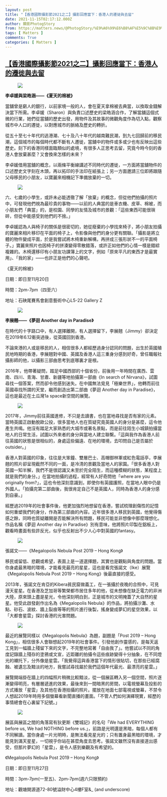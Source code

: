 ```yaml
---
layout: post
title: "【香港國際攝影節2021之二】攝影回應當下：香港人的遷徙與去留"
date: 2021-11-15T02:17:12.000Z
author: 顯影PhotogStory
from: https://matters.news/@PhotogStory/%E9%A6%99%E6%B8%AF%E5%9C%8B%E9%9A%9B%E6%94%9D%E5%BD%B1%E7%AF%802021%E4%B9%8B%E4%BA%8C-%E6%94%9D%E5%BD%B1%E5%9B%9E%E6%87%89%E7%95%B6%E4%B8%8B-%E9%A6%99%E6%B8%AF%E4%BA%BA%E7%9A%84%E9%81%B7%E5%BE%99%E8%88%87%E5%8E%BB%E7%95%99-bafyreieltp3x6kaojhf4uzmeaofbnsropqxsu5imdmdkgblqmxo4w4tu6u
tags: [ Matters ]
comments: True
categories: [ Matters ]
---
```

<!--1636942632000-->
[【香港國際攝影節2021之二】攝影回應當下：香港人的遷徙與去留](https://matters.news/@PhotogStory/%E9%A6%99%E6%B8%AF%E5%9C%8B%E9%9A%9B%E6%94%9D%E5%BD%B1%E7%AF%802021%E4%B9%8B%E4%BA%8C-%E6%94%9D%E5%BD%B1%E5%9B%9E%E6%87%89%E7%95%B6%E4%B8%8B-%E9%A6%99%E6%B8%AF%E4%BA%BA%E7%9A%84%E9%81%B7%E5%BE%99%E8%88%87%E5%8E%BB%E7%95%99-bafyreieltp3x6kaojhf4uzmeaofbnsropqxsu5imdmdkgblqmxo4w4tu6u)
------

<div>
<figure class="image"><img src="https://assets.matters.news/embed/02fd1f61-f1ca-416e-a014-861a81cb2bde.jpeg" data-asset-id="02fd1f61-f1ca-416e-a014-861a81cb2bde" referrerpolicy="no-referrer"><figcaption><span></span></figcaption></figure><p><strong>李卓媛與梁皓涵——《夏天的棉被》</strong></p><p>當舖曾是窮人的銀行，以前家境一般的人，會在夏天拿棉被去典當，以換取金錢解決當下所需。李卓媛（Sharon）與負責口述歷史的梁皓涵合作，了解當舖這個式微的行業，她們從當舖的歷史出發，用物件及其故事的微觀角度作為切入點，觀察城市中人口的遷徙，以對應城市的脈絡及歷史的轉折。</p><p>從五十至七十年代的逃港潮、七十及八十年代的越南難民潮，到九七回歸前的移民潮，這個城市的每個時代都不斷有人遷徙，當舖中的物件或多或少也有反映出這些歷史。刻下的香港同樣面臨類似的處境，有很多人正思考去留，究竟今時今刻的香港人會放棄甚麼？又會換來怎樣的未來？</p><p>李卓媛借用當舖的概念，以兩條平衡線講述不同時代的遷徙，一方面將當舖物件的口述歷史文字刻在木頭，再以拓印的手法印在紙張上；另一方面邀請三位即將跟隨父母移民的小朋友，以寶麗來相機記下準備放棄的一切。</p><figure class="image"><img src="https://assets.matters.news/embed/58adc635-c88d-42b1-9503-1d34426ed5f4.jpeg" data-asset-id="58adc635-c88d-42b1-9503-1d34426ed5f4" referrerpolicy="no-referrer"><figcaption><span></span></figcaption></figure><p>六、七歲的小學生，或許未必能透徹了解「放棄」的概念，但從他們拍攝的照片中，可發現他們視為最珍貴的事物——以前的人典當的是車衣機、皮草、棉被，而小朋友們「典當」的，是校園、同學的友情及城市的景觀：「這些東西可能很瑣碎，但從中能感受到他們的不捨。」</p><p>李卓媛認為人與椅子的關係是很密切的，她從廢棄的小學找來椅子，將小朋友拍攝的寶麗來相片移印在平面的椅子上，令影像與他們的身分更有關聯。「攝影是將立體的物件變成平面，於是我嘗試將木椅重新解構，再拼成三張形狀不一的平面椅子。」寶麗來照片也因椅子的拼湊變得零散錯落，或許正如他們的心情一樣是錯綜複雜的。木椅還移印有小朋友功課簿上的文字，例如「原來平凡的東西才是最實用」、「我的家」——也許正是他們的心聲吧。</p><p>《夏天的棉被》</p><p>日期：即日至11月20日</p><p>時間：2pm-7pm（四至六）</p><p>地址：石硤尾賽馬會創意藝術中心L5-22 Gallery Z </p><figure class="image"><img src="https://assets.matters.news/embed/6317fb8f-afc8-496f-bccf-166b1da7b723.jpeg" data-asset-id="6317fb8f-afc8-496f-bccf-166b1da7b723" referrerpolicy="no-referrer"><figcaption><span></span></figcaption></figure><p><strong>李展翹——《夢迴 Another day in Paradise》</strong></p><p>在時代的十字路口中，有人選擇離開，有人選擇留下，李展翹（Jimmy）卻決定在2019年6.12衝突過後，從英國回到香港。</p><p>不論來港的人或是移民的人，相信很多人都經歷過身分認同的問題，出生於英國殖民地時期的香港，李展翹對中國、英國及香港人這三重身分感到好奇，曾任職報社攝影師的他，以攝影三部曲思考到底哪裏才是根。</p><p>2016年，他帶著疑問，踏足中國西部的十個省份，前後用一年時間在廣西、雲南、四川、青海、甘肅、新疆等地拍攝第一部曲《In search of Nirvana》，試圖尋找一個答案，然而卻令他感到迷失。在中國無法覓見「極樂世界」，他轉而前往英國尋找所謂的天堂，繼而創造出第二部曲《夢迴 Another day in Paradise》，這也是最近在土瓜灣1a space新空間的展覽。</p><figure class="image"><img src="https://assets.matters.news/embed/dcba2670-e13e-403a-99f5-b3aa4b9bd207.jpeg" data-asset-id="dcba2670-e13e-403a-99f5-b3aa4b9bd207" referrerpolicy="no-referrer"><figcaption><span></span></figcaption></figure><p>2017年，Jimmy前往英國進修，不只是去讀書，也在當地尋找是否有家的元素。當時英國正啟動脫歐公投，很多當地人也在質疑究竟英國人的身分是甚麼，這令他產生共鳴。他沒有踏足大家熟悉的大城市或著名景點，而是前往陌生小城鎮拍攝當地人的日常生活，試圖以外來者的身分與當地人建立聯繫。「這與我作為香港人前往英國的狀態是很相似的，身處這些偏遠、在地的環境，去叩問自己是否屬於outsider。」</p><p>香港人對英國的印象，往往是大笨鐘、雙層巴士、高帽御林軍或紅色電話亭，李展翹的照片卻呈現截然不同的一面，是冷清的景觀及當地人的家園。「很多香港人對英國一知半解，我們不是很認識又未至於完全陌生，而這種模糊的狀態，某程度上就是我們的身分。」在當地拍攝的過程，經常有人好奇問他「where are you originally from?」，這也令他深刻意識到，即使你有英國護照，在當地人眼中仍是外國人。「拍攝完第二部曲後，我很肯定自己不是英國人，同時為香港人的身分感到自豪。」</p><p>經歷過2019年的社會事件後，他更加強烈地想留在香港，嘗試梳理創傷性的記憶如何重塑我們的身分，作為第三部曲的內容。近年很多港人移民到英國，他覺得傷感之餘，同時也質疑離開是否能解決所有問題，移民可能並非想像中那麼理想化。作品名稱《夢迴 Another day in Paradise》別有意味，他將照片印製在鋁板上，觀看時畫面有些許反光，似乎也反射出不少人心中對英國的fantasy。</p><figure class="image"><img src="https://assets.matters.news/embed/391c2c76-cfd8-4c1c-9376-6e4123ed29ea.jpeg" data-asset-id="391c2c76-cfd8-4c1c-9376-6e4123ed29ea" referrerpolicy="no-referrer"><figcaption><span></span></figcaption></figure><p>張諾文——《Megalopolis Nebula Post 2019 – Hong Kong》</p><p>移民或留低、悲觀或希望，表面上是一道選擇題，其實也是觀點與角度的問題。當你身處最黑暗的環境，才能看見最亮的星星，這也是看完張諾文（Ike）展覽《Megalopolis Nebula Post 2019 – Hong Kong》後最直接的感受。</p><p>2013年，張諾文在肯亞的Kibera貧民窟做義工，在一張攝於夜晚的合照中，可見漫天星星。在香港及芝加哥等繁榮都市居住多年的他，從未想像在缺乏電力的非洲大陸，原來頭上盡是星光，令他深刻明白到，正是城市的文明掩蓋了大自然的星星。他受此啟發創作出名為《Megalopolis Nebula》的作品，將拍攝沙灘、水點、砂石、波紋、牆上裂痕等等的照片進行後製，搖身變成夢幻的星空效果，以「大都會星雲」探討香港的光害問題。</p><figure class="image"><img src="https://assets.matters.news/embed/930b2a2e-6dbd-4031-a914-4ca1cff4ba02.jpeg" data-asset-id="930b2a2e-6dbd-4031-a914-4ca1cff4ba02" referrerpolicy="no-referrer"><figcaption><span></span></figcaption></figure><p>最近的展覽同樣以《Megalopolis Nebula》為題，副題是「Post 2019 – Hong Kong」，相信很多人會聯想起2019年的社會事件。引發他創作靈感的，是每天返工見到一幅牆上殘留下來的文字，不完整地寫著「自由我了」。他嘗試以不同的角度記錄牆上殘存的塗鴉或文宣，近距離的拍攝令這些痕跡變得十分抽象，在不同燈光的襯托下，分外像是星雲。「我覺得這與香港當下的情形很貼切，在那些已經腐蝕、被遺忘及黯淡的地方，我嘗試尋找屬於我們這個年代最光、最漂亮的星雲。」</p><p>展覽開端掛在牆上的四幅照片稍微比較黯淡，從一個展區轉入另一個空間，照片逐漸變得明亮，有層層遞進的效果，最後來到一間暗黑的房間，以電視螢幕及投影的方式播放「星雲」及其他在香港拍攝的照片。擺放在地面七部電視或螢幕，不禁令人想起2019年時用多個螢幕看新聞直播的畫面。「不管人們如何演繹現實，經歷的事情總會在心裏留下記號。」</p><figure class="image"><img src="https://assets.matters.news/embed/7582795d-804d-46e7-9788-cf2860e4b0bb.jpeg" data-asset-id="7582795d-804d-46e7-9788-cf2860e4b0bb" referrerpolicy="no-referrer"><figcaption><span></span></figcaption></figure><p>展區與展區之間的角落寫有狄更斯《雙城記》的名句「We had EVERYTHING before us, We had NOTHING before us.」，前路是光明還是黑暗，每個人都有不同解讀。當你身處一片光明時，是無法看見星光的；只有置身最黑暗的環境，才能見到滿天星星，一切視乎你站在甚麼角度去思考。張諾文雖然沒有直接道出感受，但那片夢幻的「星雲」，是令人感到樂觀及有希望的。</p><p>《Megalopolis Nebula Post 2019 – Hong Kong》</p><p>日期：即日至11月27日</p><p>時間：3pm-7pm(一至五)、2pm-7pm(週六只限預約)</p><p>地址：觀塘開源道72-80號溢財中心4樓F室&_ (and underscore)</p><p><br></p>
</div>
